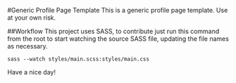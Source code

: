 #Generic Profile Page Template
This is a generic profile page template. Use at your own risk.

##Workflow
This project uses SASS, to contribute just run this command from the root to start watching the source SASS file, updating the file names as necessary.

`sass --watch styles/main.scss:styles/main.css`

Have a nice day!